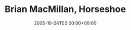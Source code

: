 ---
templateKey: event
guid: 0892cfee-6eab-11ea-99c5-002590d1d1b0
date: 2005-10-24T00:00:00+00:00
eventTime: 'CANCELLED'
title: Brian MacMillan, Horseshoe
artist: Brian MacMillan
city: Toronto
venue: Horseshoe
group: Tim Shia
guests: Steve Zsirai, Nick Zubeck
---